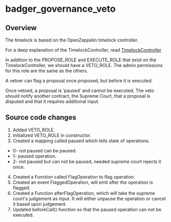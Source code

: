 # badger_governance_veto

## Overview 

The timelock is based on the OpenZeppelin timelock controller.

For a deep explanation of the TimelockController, read [TimelockController](https://docs.openzeppelin.com/contracts/4.x/api/governance#TimelockController)

In addition to the PROPOSE_ROLE and EXECUTE_ROLE that exist on the TimelockController, we should have a VETO_ROLE. The admin permissions for this role are the same as the others.

A vetoer can flag a proposal once proposed, but before it is executed.

Once vetoed, a proposal is ‘paused’ and cannot be executed. The veto should notify another contract, the Supreme Court, that a proposal is disputed and that it requires additional input.

## Source code changes
 1. Added VETO_ROLE.
 2. Initialized VETO_ROLE in constructor.
 3. Created a mapping called paused which tells state of operations.
 * 0- not paused can be paused.
 * 1- paused operation.
 * 2- not paused but can not be paused, needed supreme court rejects it once.
 4. Created a Function called FlagOperation to flag operation.
 5. Created an event FlaggedOperation, will emit after the operation is flagged.
 6. Created a Function afterFlagOperation, which will take the supreme court's judgement as input. It will either unpause the operation or cancel it based upon judgement.
 7. Updated beforeCall() function so that the paused operation can not be executed. 
